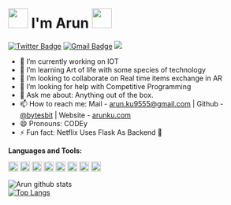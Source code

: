 # <img src="https://media.tenor.com/images/3b388fe03da271d2674faf85eb7c3fcd/tenor.gif" width=40 height=40 /> I'm Arun <img src="https://i.pinimg.com/originals/00/4b/17/004b173f6e3d6843df10114e087f30a8.gif" width="40" height="40" />


[![Twitter Badge](https://img.shields.io/badge/-@ArunKumar-1ca0f1?style=social&logo=twitter&logoColor=blue&link=https://twitter.com/ak_init)](https://twitter.com/ak_init)
[![Gmail Badge](https://img.shields.io/badge/-GMail-c14438?style=social&logo=Gmail&logoColor=red&link=mailto:arun.ku9555@gmail..com)](mailto:arun.ku9555@gmail.com)
![](https://visitor-badge.glitch.me/badge?page_id=arun.arun)

- 🔭 I’m currently working on IOT
- 🌱 I’m learning Art of life with some species of technology
- 👯 I’m looking to collaborate on Real time items exchange in AR
- 🤔 I’m looking for help with Competitive Programming
- 💬 Ask me about: Anything out of the box.
- 📫 How to reach me: Mail - arun.ku9555@gmail.com | Github - [@bytesbit](https://github.com/bytesbit/) | Website - [arunku.com](arunon.online)
- 😄 Pronouns: CODEy
- ⚡ Fun fact: Netflix Uses Flask As Backend 🤔


**Languages and Tools:**  

<code><img height="20" src="https://upload.wikimedia.org/wikipedia/commons/thumb/c/c3/Python-logo-notext.svg/165px-Python-logo-notext.svg.png"></code>
<code><img height="20" src="https://html5hive.org/wp-content/uploads/2014/06/js_800x800-619x619.jpg.webp"></code>
<code><img height="20" src="https://sentry.io/_assets/logos/django-f6f336cde20615169bbf4441c748188dd9903908bc6af952df3bd8f899c55a41.svg"></code>
<code><img height="20" src="https://upload.wikimedia.org/wikipedia/commons/thumb/a/a7/React-icon.svg/640px-React-icon.svg.png"></code>
<code><img height="20" src="https://sentry.io/_assets/logos/node-3424bd51a773808e4b2473878d45009ded79ac1a897b64de6fb68b8e0dd4a697.svg"></code>
<code><img height="20" src="https://www.oracle.com/a/ocom/img/obic-java-cup.svg"></code>
<code><img height="20" src="https://www.postgresql.org/media/img/about/press/elephant.png"></code>
<code><img height="20" src="https://avatars3.githubusercontent.com/u/18133"></code>


![Arun github stats](https://github-readme-stats.vercel.app/api?username=bytesbit&show_icons=true&theme=radical)<br> [![Top Langs](https://github-readme-stats.vercel.app/api/top-langs/?username=bytesbit&layout=compact)](https://github.com/anuraghazra/github-readme-stats)
